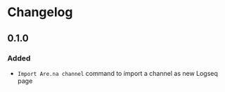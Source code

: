 # Changelog

## 0.1.0
### Added
- `Import Are.na channel` command to import a channel as new Logseq page
